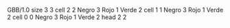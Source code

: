 <gs-board without-header> GBB/1.0
size 3 3
cell 2 2 Negro 3 Rojo 1 Verde 2 
cell 1 1 Negro 3 Rojo 1 Verde 2 
cell 0 0 Negro 3 Rojo 1 Verde 2 
head 2 2 </gs-board>